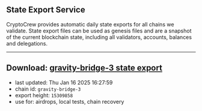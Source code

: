 ## State Export Service
CryptoCrew provides automatic daily state exports for all chains we validate. State export files can be used as genesis files and are a snapshot of the current blockchain state, including all validators, accounts, balances and delegations.

---
**Download: [gravity-bridge-3 state export](https://dl-eu2.ccvalidators.com/SERVICE/gravitybridge/gravity-bridge-3_export_15309858.json)**
---

- last updated: Thu Jan 16 2025 16:27:59
- chain id: `gravity-bridge-3`
- export height: `15309858`
- use for: airdrops, local tests, chain recovery
